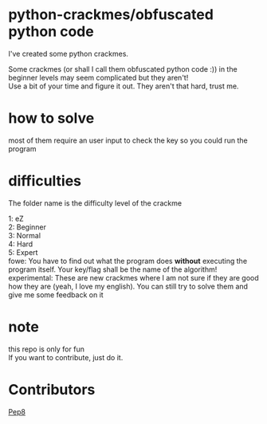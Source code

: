 # python-crackmes/obfuscated python code
I've created some python crackmes.  

Some crackmes (or shall I call them obfuscated python code :)) in the beginner levels may seem complicated but they aren't!  
Use a bit of your time and figure it out. They aren't that hard, trust me.  

# how to solve

most of them require an user input to check the key so you could run the program

# difficulties

The folder name is the difficulty level of the crackme  
  
1: eZ  
2: Beginner  
3: Normal  
4: Hard  
5: Expert  
fowe: You have to find out what the program does **without** executing the program itself. Your key/flag shall be the name of the algorithm!  
experimental: These are new crackmes where I am not sure if they are good how they are (yeah, I love my english). You can still try to solve them and give me some feedback on it  


# note

this repo is only for fun  
If you want to contribute, just do it.

# Contributors

[Pep8](https://www.youtube.com/watch?v=hgI0p1zf31k)
